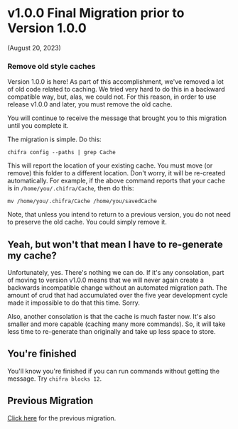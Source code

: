 # v1.0.0 Final Migration prior to Version 1.0.0

(August 20, 2023)

### Remove old style caches

Version 1.0.0 is here! As part of this accomplishment, we've removed a lot of old code related to caching. We tried very hard to do this in a backward compatible way, but, alas, we could not. For this reason, in order to use release v1.0.0 and later, you must remove the old cache.

You will continue to receive the message that brought you to this migration until you complete it.

The migration is simple. Do this:

```
chifra config --paths | grep Cache
```

This will report the location of your existing cache. You must move (or remove) this folder to a different location. Don't worry, it will be re-created automatically. For example, if the above command reports that your cache is in `/home/you/.chifra/Cache`, then do this:

```
mv /home/you/.chifra/Cache /home/you/savedCache
```

Note, that unless you intend to return to a previous version, you do not need to preserve the old cache. You could simply remove it.

## Yeah, but won't that mean I have to re-generate my cache?

Unfortunately, yes. There's nothing we can do. If it's any consolation, part of moving to version v1.0.0 means that we will never again create a backwards incompatible change without an automated migration path. The amount of crud that had accumulated over the five year development cycle made it impossible to do that this time. Sorry.

Also, another consolation is that the cache is much faster now. It's also smaller and more capable (caching many more commands). So, it will take less time to re-generate than originally and take up less space to store.

## You're finished

You'll know you're finished if you can run commands without getting the message. Try `chifra blocks 12`.

## Previous Migration

[Click here](./README-v0.70.0.md) for the previous migration.
